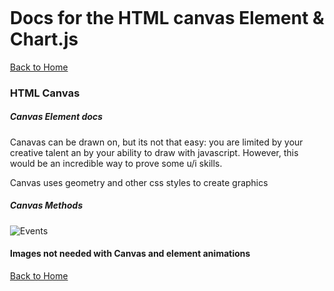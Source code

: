 # Docs for the HTML canvas Element & Chart.js

[Back to Home](https://rizo85.github.io/reading-notes/)

### HTML Canvas

##### Canvas Element docs

Canavas can be drawn on, but its not that easy: you are limited by your creative talent an by your ability to draw with javascript. However, this would be an incredible way to prove some u/i skills.

Canvas uses geometry and other css styles to create graphics

##### Canvas Methods 
![Events]( https://miro.medium.com/max/1334/0*ptjDrx_vJ27WulNd)

#### Images not needed with Canvas and element animations

[Back to Home](https://rizo85.github.io/reading-notes/)

<div class="blocks">
  <div class="block orange"></div>
  <div class="block blue"></div>
</div>

<style>
body {
  margin: 0;
  padding: 1rem;
}

.blocks {
  height: 100vh;
  display: flex;
  align-items: center;
  position: relative;
  justify-content: center;
}

.block {
  --sz: 8vmin;
  --tX: 0;
  --animation: 700ms cubic-bezier(0.3, 0.5, 0.4, 0.9) infinite alternate-reverse;
  --hm: 4.5vmin;
  height: var(--sz);
  width: var(--sz);
  background-image: var(--bg);
  border-radius: 50%;
  transform: translateX(var(--tX));
  mix-blend-mode: lighten;
}

.orange {
  --bg: linear-gradient(-50deg, #fbab7e 0%, #f7ce68 100%);
  margin-right: var(--hm);
  animation: attract-orange var(--animation);
}

.blue {
  --bg: linear-gradient(50deg, #00bfd5 0%, #c5f5ff 100%);
  margin-left: var(--hm);
  animation: attract-blue var(--animation);
}

@keyframes attract-orange {
  to {
    transform: translateX(calc(var(--sz) + calc(var(--hm) / 4)));
  }
}

@keyframes attract-blue {
  to {
    transform: translateX(calc(var(--sz) * -1 - calc(var(--hm) / 4)));
  }
}

</style>


<div class="blocks">
  <div class="block orange"></div>
  <div class="block blue"></div>
</div>
